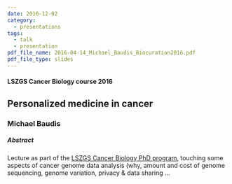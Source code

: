 ```yaml
---
date: 2016-12-02
category:
  - presentations
tags:
  - talk
  - presentation
pdf_file_name: 2016-04-14_Michael_Baudis_Biocuration2016.pdf
pdf_file_type: slides
---
```


#### LSZGS Cancer Biology course 2016
## Personalized medicine in cancer
### Michael Baudis

##### Abstract

Lecture as part of the [LSZGS Cancer Biology PhD program](http://www.cnz.uzh.ch/en/phdprogram.html), touching some aspects of cancer genome data analysis (why, amount and cost of genome sequencing, genome variation, privacy & data sharing ...
